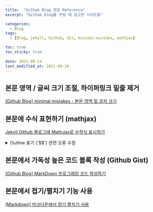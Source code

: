 ```yaml
---
title:  "Github Blog 관련 Reference"
excerpt: "Github blog를 꾸밀 때 참고한 사이트들"

categories:
  - Blog
tags:
  - [Blog, jekyll, Github, Git, minimal-mistake, mathjax]

toc: true
toc_sticky: true
 
date: 2021-09-14
last_modified_at: 2021-09-16
---
```


## 본문 영역 / 글씨 크기 조절, 하이퍼링크 밑줄 제거
[[Github Blog] minimal mistakes - 본문 영역 및 글자 크기](https://eona1301.github.io/github_blog/GithubBlog-Content-Width/)

## 본문에 수식 표현하기 (mathjax)
[Jekyll Github 블로그에 MathJax로 수학식 표시하기](https://mkkim85.github.io/blog-apply-mathjax-to-jekyll-and-github-pages/)

<details>
<summary>Outline 표기 ('$$') 관련 오류 수정</summary>
<div markdown="1">

위 글처럼 설정 후 outline으로 수식을 표시할 경우, 아래 그림에서 빨간색으로 표시한 것과 같이 '\\\[' , '\\ \]' 표시가 생김    
![mathjax 오류](https://user-images.githubusercontent.com/17296297/133537357-c52622ef-3de4-45d9-b151-0588b21b32a1.PNG)    
이 경우 위 글에서 생성한 _includes/mathjax_support.html 안의 내용을 아래 코드로 대체하니 표시가 사라짐    
<script src="https://gist.github.com/hoo223/5b35651825c81c67ef643c28adaf1ff4.js"></script>
* 변경 내용
  * line 9 : ["\\\\(","\\\\)"] ] 추가 
  * line 10 : ["\\\\[","\\\\]"] 추가     

</div> 
</details>

## 본문에서 가독성 높은 코드 블록 작성 (Github Gist)
[[Github Blog] MarkDown 프로그래밍 코드 작성하기](https://eona1301.github.io/github_blog/GithubBlog-Code/)

## 본문에서 접기/펼치기 기능 사용 
[[Markdown] 마크다운에서 접기 펼치기 사용](https://hello-bryan.tistory.com/205)